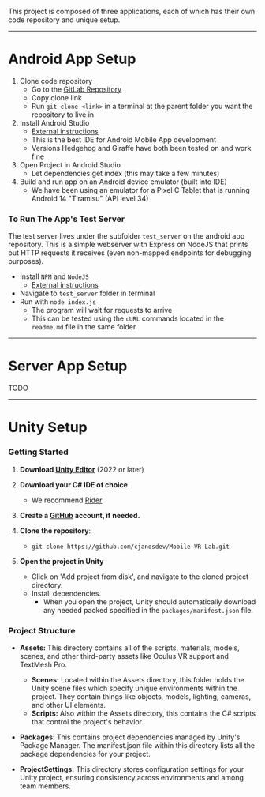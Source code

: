 This project is composed of three applications, each of which has their own code repository and unique setup.

---

# Android App Setup

1. Clone code repository
   - Go to the [GitLab Repository](https://gitlab.cs.unh.edu/mobile-vr-lab/android-app)
   - Copy clone link
   - Run `git clone <link>` in a terminal at the parent folder you want the repository to live in
2. Install Android Studio
   - [External instructions](https://developer.android.com/studio/install)
   - This is the best IDE for Android Mobile App development
   - Versions Hedgehog and Giraffe have both been tested on and work fine
3. Open Project in Android Studio
   - Let dependencies get index (this may take a few minutes)
4. Build and run app on an Android device emulator (built into IDE)
   - We have been using an emulator for a Pixel C Tablet that is running Android 14 "Tiramisu" (API level 34)

### To Run The App's Test Server

The test server lives under the subfolder `test_server` on the android app repository. This is a simple webserver with Express on NodeJS that prints out HTTP requests it receives (even non-mapped endpoints for debugging purposes).

- Install `NPM` and `NodeJS`
  - [External instructions](https://docs.npmjs.com/downloading-and-installing-node-js-and-npm)
- Navigate to `test_server` folder in terminal
- Run with `node index.js`
  - The program will wait for requests to arrive
  - This can be tested using the `cURL` commands located in the `readme.md` file in the same folder

---

# Server App Setup

TODO

---

# Unity Setup

### Getting Started

1. **Download [Unity Editor](https://unity.com/unity-hub)** (2022 or later) 
  
2. **Download your C# IDE of choice**
   - We recommend [Rider](https://www.jetbrains.com/rider/download)  
  
3. **Create a [GitHub](https://github.com/) account, if needed.**
   
4. **Clone the repository**:
   - <pre><code>git clone https://github.com/cjanosdev/Mobile-VR-Lab.git</code></pre>
  
5. **Open the project in Unity**
   - Click on 'Add project from disk', and navigate to the cloned project directory.
   - Install dependencies.
     - When you open the project, Unity should automatically download any needed packed specified in the `packages/manifest.json` file.
  

### Project Structure

- **Assets:** This directory contains all of the scripts, materials, models, scenes, and other third-party assets like Oculus VR support and TextMesh Pro. 
  - **Scenes:** Located within the Assets directory, this folder holds the Unity scene files which specify unique environments within the project. They contain things like objects, models, lighting, cameras, and other UI elements. 
  - **Scripts:** Also within the Assets directory, this contains the C# scripts that control the project's behavior.
    
- **Packages**: This contains project dependencies managed by Unity's Package Manager. The manifest.json file within this directory lists all the package dependencies for your project.
   
- **ProjectSettings:** This directory stores configuration settings for your Unity project, ensuring consistency across environments and among team members.

